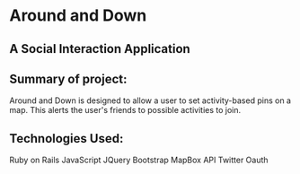 # Around and Down

## A Social Interaction Application

## Summary of project:
  Around and Down is designed to allow a user
  to set activity-based pins on a map. This
  alerts the user's friends to possible activities to join.

## Technologies Used:
   Ruby on Rails
   JavaScript
   JQuery
   Bootstrap
   MapBox API
   Twitter Oauth



